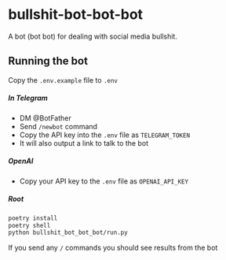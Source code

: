 # bullshit-bot-bot-bot

A bot (bot bot) for dealing with social media bullshit.

## Running the bot

Copy the `.env.example` file to `.env`

##### In Telegram

- DM @BotFather
- Send `/newbot` command
- Copy the API key into the `.env` file as `TELEGRAM_TOKEN`
- It will also output a link to talk to the bot

##### OpenAI

- Copy your API key to the `.env` file as `OPENAI_API_KEY`

##### Root

```sh
poetry install
poetry shell
python bullshit_bot_bot_bot/run.py
```

If you send any `/` commands you should see results from the bot
